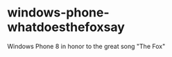 windows-phone-whatdoesthefoxsay
===============================

Windows Phone 8 in honor to the great song "The Fox"
